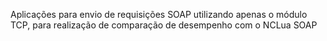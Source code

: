 Aplicações para envio de requisições SOAP utilizando apenas
o módulo TCP, para realização de comparação
de desempenho com o NCLua SOAP
